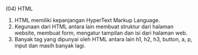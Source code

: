 (04) HTML
1. HTML memiliki kepanjangan HyperText Markup Language.
2. Kegunaan dari HTML antara lain membuat struktur dari halaman website, membuat form, mengatur tampilan dan isi dari halaman web.
3. Banyak tag yang dipunyai oleh HTML antara lain h1, h2, h3, button, a, p, input dan masih banyak lagi.